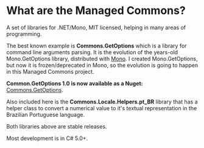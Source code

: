 # What are the Managed Commons? #
	
A set of libraries for .NET/Mono, MIT licensed, helping in many areas of programming.
 
The best known example is __Commons.GetOptions__ which is a library for command line arguments parsing. 
It is the evolution of the years-old Mono.GetOptions library, distributed with [Mono](http://www.mono-project.com). 
I created Mono.GetOptions, but now it is frozen/deprecated in Mono, so the evolution is going to happen in this Managed Commons project.

__Common.GetOptions 1.0 is now available as a Nuget:__ [Commons.GetOptions](https://www.nuget.org/packages/Commons.GetOptions).

Also included here is the  __Commons.Locale.Helpers.pt_BR__ library that has a helper class to convert a numerical value 
to it's textual representation in the Brazilian Portuguese language.

Both libraries above are stable releases.

Most development is in C# 5.0+.
